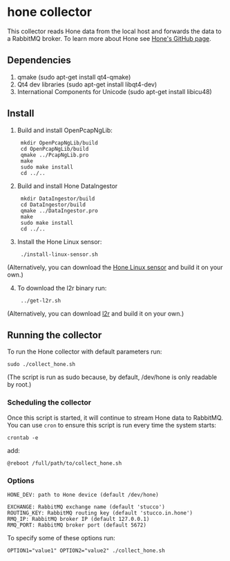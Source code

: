 # hone collector
This collector reads Hone data from the local host and forwards the data to a RabbitMQ broker. To learn more about Hone see [Hone's GitHub page](https://github.com/HoneProject/Linux-Sensor/wiki).

## Dependencies
1. qmake (sudo apt-get install qt4-qmake)
2. Qt4 dev libraries (sudo apt-get install libqt4-dev)
3. International Components for Unicode (sudo apt-get install libicu48) 

## Install
1. Build and install OpenPcapNgLib:

        mkdir OpenPcapNgLib/build
        cd OpenPcapNgLib/build
        qmake ../PcapNgLib.pro
        make
        sudo make install
        cd ../..

2. Build and install Hone DataIngestor

        mkdir DataIngestor/build
        cd DataIngestor/build
        qmake ../DataIngestor.pro
        make
        sudo make install
        cd ../..

3. Install the Hone Linux sensor:

        ./install-linux-sensor.sh

(Alternatively, you can download the [Hone Linux sensor](https://github.com/HoneProject/Linux-Sensor) and build it on your own.)

4. To download the l2r binary run:

        ../get-l2r.sh

(Alternatively, you can download [l2r](https://github.com/ornl-sava/l2r) and build it on your own.)

## Running the collector
To run the Hone collector with default parameters run:

    sudo ./collect_hone.sh

(The script is run as sudo because, by default, /dev/hone is only readable by root.)

### Scheduling the collector
Once this script is started, it will continue to stream Hone data to RabbitMQ. You can use `cron` to ensure this script is run every time the system starts:

    crontab -e

add:

    @reboot /full/path/to/collect_hone.sh

### Options
    HONE_DEV: path to Hone device (default /dev/hone)
    
    EXCHANGE: RabbitMQ exchange name (default 'stucco')
    ROUTING_KEY: RabbitMQ routing key (default 'stucco.in.hone')
    RMQ_IP: RabbitMQ broker IP (default 127.0.0.1)
    RMQ_PORT: RabbitMQ broker port (default 5672)

To specify some of these options run:

    OPTION1="value1" OPTION2="value2" ./collect_hone.sh
